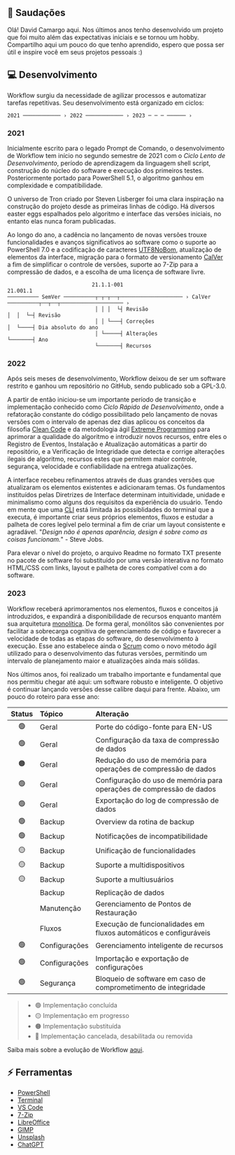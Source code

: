 ## :vulcan_salute: Saudações
Olá! David Camargo aqui. Nos últimos anos tenho desenvolvido um projeto que foi muito além das expectativas iniciais e se tornou um hobby. Compartilho aqui um pouco do que tenho aprendido, espero que possa ser útil e inspire você em seus projetos pessoais :)

## :computer: Desenvolvimento
Workflow surgiu da necessidade de agilizar processos e automatizar tarefas repetitivas. Seu desenvolvimento está organizado em ciclos:

```
2021 ──────────── › 2022 ──────────── › 2023 ─ ─ ─ ────── ›
```
### 2021
Inicialmente escrito para o legado Prompt de Comando, o desenvolvimento de Workflow tem início no segundo semestre de 2021 com o _Ciclo Lento de Desenvolvimento_, período de aprendizagem da linguagem shell script, construção do núcleo do software e execução dos primeiros testes. Posteriormente portado para PowerShell 5.1, o algoritmo ganhou em complexidade e compatibilidade.

O universo de Tron criado por Steven Lisberger foi uma clara inspiração na construção do projeto desde as primeiras linhas de código. Há diversos easter eggs espalhados pelo algoritmo e interface das versões iniciais, no entanto elas nunca foram publicadas.

Ao longo do ano, a cadência no lançamento de novas versões trouxe funcionalidades e avanços significativos ao software como o suporte ao PowerShell 7.0 e a codificação de caracteres [UTF8NoBom](https://docs.microsoft.com/pt-br/powershell/module/microsoft.powershell.core/about/about_character_encoding), atualização de elementos da interface, migração para o formato de versionamento [CalVer](https://calver.org) a fim de simplificar o controle de versões, suporte ao 7-Zip para a compressão de dados, e a escolha de uma licença de software livre.

```
                           21.1.1-001                                      21.001.1
────────── SemVer ──────────┬─┬─┬──┬──────────────────── › CalVer ──────────┬──┬──┬──────────────────── ›
                            │ │ │  └┤ Revisão                               │  │  └─┤ Revisão
                            │ │ └───┤ Correções                             │  └────┤ Dia absoluto do ano
                            │ └─────┤ Alterações                            └───────┤ Ano
                            └───────┤ Recursos
```

### 2022
Após seis meses de desenvolvimento, Workflow deixou de ser um software restrito e ganhou um repositório no GitHub, sendo publicado sob a GPL-3.0.

A partir de então iniciou-se um importante período de transição e implementação conhecido como _Ciclo Rápido de Desenvolvimento_, onde a refatoração constante do código possibilitado pelo lançamento de novas versões com o intervalo de apenas dez dias aplicou os conceitos da filosofia [Clean Code](https://blog.betrybe.com/tecnologia/clean-code) e da metodologia ágil [Extreme Programming](https://www.devmedia.com.br/extreme-programming-conceitos-e-praticas/1498) para aprimorar a qualidade do algoritmo e introduzir novos recursos, entre eles o Registro de Eventos, Instalação e Atualização automáticas a partir do repositório, e a Verificação de Integridade que detecta e corrige alterações ilegais de algoritmo, recursos estes que permitem maior controle, segurança, velocidade e confiabilidade na entrega atualizações.

A interface recebeu refinamentos através de duas grandes versões que atualizaram os elementos existentes e adicionaram temas. Os fundamentos instituídos pelas Diretrizes de Interface determinam intuitividade, unidade e minimalismo como alguns dos requisitos da experiência do usuário. Tendo em mente que uma [CLI](https://blog.betrybe.com/tecnologia/tudo-sobre-cli) está limitada às possiblidades do terminal que a executa, é importante criar seus próprios elementos, fluxos e estudar a palheta de cores legível pelo terminal a fim de criar um layout consistente e agradável. "_Design não é apenas aparência, design é sobre como as coisas funcionam._" - Steve Jobs.

Para elevar o nível do projeto, o arquivo Readme no formato TXT presente no pacote de software foi substituído por uma versão interativa no formato HTML/CSS com links, layout e palheta de cores compatível com a do software.

### 2023
Workflow receberá aprimoramentos nos elementos, fluxos e conceitos já introduzidos, e expandirá a disponibilidade de recursos enquanto mantém sua arquitetura [monolítica](https://youtu.be/CsrHHHPHKwE). De forma geral, monólitos são convenientes por facilitar a sobrecarga cognitiva de gerenciamento de código e favorecer a velocidade de todas as etapas do software, do desenvolvimento à execução. Esse ano estabelece ainda o [Scrum](https://www.totvs.com/blog/negocios/scrum) como o novo método ágil utilizado para o desenvolvimento das futuras versões, permitindo um intervalo de planejamento maior e atualizações ainda mais sólidas.

Nos últimos anos, foi realizado um trabalho importante e fundamental que nos permitiu chegar até aqui: um software robusto e inteligente. O objetivo é continuar lançando versões desse calibre daqui para frente. Abaixo, um pouco do roteiro para esse ano:

|Status|Tópico|Alteração|
|:---:|:---|:---|
|:green_circle:|Geral|Porte do código-fonte para EN-US|
|:green_circle:|Geral|Configuração da taxa de compressão de dados|
|:orange_circle:|Geral|Redução do uso de memória para operações de compressão de dados|
|:green_circle:|Geral|Configuração do uso de memória para operações de compressão de dados|
|:green_circle:|Geral|Exportação do log de compressão de dados|
|:green_circle:|Backup|Overview da rotina de backup|
|:green_circle:|Backup|Notificações de incompatibilidade|
|:yellow_circle:|Backup|Unificação de funcionalidades|
|:yellow_circle:|Backup|Suporte a multidispositivos|
|:yellow_circle:|Backup|Suporte a multiusuários|
||Backup|Replicação de dados|
||Manutenção|Gerenciamento de Pontos de Restauração|
||Fluxos|Execução de funcionalidades em fluxos automáticos e configuráveis|
|:green_circle:|Configurações|Gerenciamento inteligente de recursos|
|:green_circle:|Configurações|Importação e exportação de configurações|
|:green_circle:|Segurança|Bloqueio de software em caso de comprometimento de integridade|

> - :green_circle: Implementação concluída
> - :yellow_circle: Implementação em progresso
> - :orange_circle: Implementação substituída
> - :red_circle: Implementação cancelada, desabilitada ou removida

Saiba mais sobre a evolução de Workflow [aqui](https://github.com/2uj1m28ohz/workflow/blob/main/Evolution.md).

## :zap: Ferramentas
- [PowerShell](https://github.com/powershell/powershell)
- [Terminal](https://github.com/microsoft/terminal)
- [VS Code](https://github.com/microsoft/vscode)
- [7-Zip](https://7-zip.org)
- [LibreOffice](https://libreoffice.org)
- [GIMP](https://gimp.org)
- [Unsplash](https://unsplash.com)
- [ChatGPT](https://chat.openai.com)
